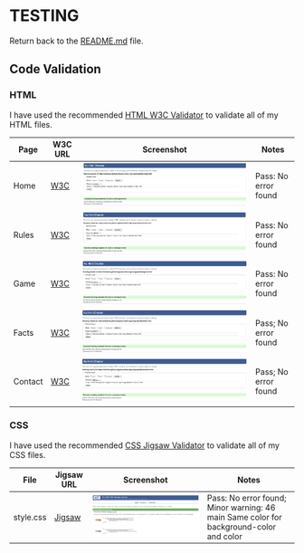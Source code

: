 # TESTING

Return back to the [README.md](README.md) file.

## Code Validation

### HTML

I have used the recommended [HTML W3C Validator](https://validator.w3.org) to validate all of my HTML files.

| Page | W3C URL | Screenshot | Notes |
| --- | --- | --- | --- |
| Home | [W3C](https://validator.w3.org/nu/?doc=https%3A%2F%2Frobizman.github.io%2Fguess-indian-sign-lang-alphabet%2Findex.html) | ![screenshot](documentation/html_valid_index.png) | Pass: No error found |
| Rules | [W3C](https://validator.w3.org/nu/?doc=https%3A%2F%2Frobizman.github.io%2Fguess-indian-sign-lang-alphabet%2Frules.html) | ![screenshot](documentation/html_valid_rules.png) | Pass: No error found |
| Game | [W3C](https://validator.w3.org/nu/?doc=https%3A%2F%2Frobizman.github.io%2Fguess-indian-sign-lang-alphabet%2Fgame.html) | ![screenshot](documentation/html_valid_game.png) | Pass: No error found |
| Facts | [W3C](https://validator.w3.org/nu/?doc=https%3A%2F%2Frobizman.github.io%2Fguess-indian-sign-lang-alphabet%2Ffacts.html) | ![screenshot](documentation/html_valid_facts.png) | Pass; No error found |
| Contact | [W3C](https://validator.w3.org/nu/?doc=https%3A%2F%2Frobizman.github.io%2Fguess-indian-sign-lang-alphabet%2Fcontact.html) | ![screenshot](documentation/html_valid_contact.png) | Pass; No error found |

### CSS

I have used the recommended [CSS Jigsaw Validator](https://jigsaw.w3.org/css-validator) to validate all of my CSS files.

| File | Jigsaw URL | Screenshot | Notes |
| --- | --- | --- | --- |
| style.css | [Jigsaw](http://jigsaw.w3.org/css-validator/validator?lang=en&profile=css3svg&uri=https%3A%2F%2Frobizman.github.io%2Fguess-indian-sign-lang-alphabet%2F&usermedium=all&vextwarning=&warning=1) | ![screenshot](documentation/css_validation.png) | Pass: No error found; Minor warning: 46	main	Same color for background-color and color |